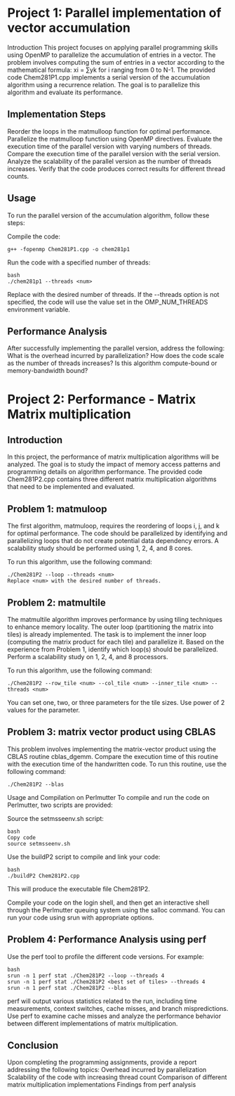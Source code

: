 # Project 1: Parallel implementation of vector accumulation
Introduction
This project focuses on applying parallel programming skills using OpenMP to parallelize the accumulation of entries in a vector. The problem involves computing the sum of entries in a vector according to the mathematical formula: xi = ∑yk for i ranging from 0 to N-1. The provided code Chem281P1.cpp implements a serial version of the accumulation algorithm using a recurrence relation. The goal is to parallelize this algorithm and evaluate its performance.

## Implementation Steps
Reorder the loops in the matmulloop function for optimal performance.
Parallelize the matmulloop function using OpenMP directives.
Evaluate the execution time of the parallel version with varying numbers of threads.
Compare the execution time of the parallel version with the serial version.
Analyze the scalability of the parallel version as the number of threads increases.
Verify that the code produces correct results for different thread counts.

## Usage
To run the parallel version of the accumulation algorithm, follow these steps:

Compile the code:

```
g++ -fopenmp Chem281P1.cpp -o chem281p1
```

Run the code with a specified number of threads:

```
bash
./chem281p1 --threads <num>
```

Replace <num> with the desired number of threads. If the --threads option is not specified, the code will use the value set in the OMP_NUM_THREADS environment variable.

## Performance Analysis
After successfully implementing the parallel version, address the following:
What is the overhead incurred by parallelization?
How does the code scale as the number of threads increases?
Is this algorithm compute-bound or memory-bandwidth bound?


# Project 2: Performance - Matrix Matrix multiplication

## Introduction
In this project, the performance of matrix multiplication algorithms will be analyzed. The goal is to study the impact of memory access patterns and programming details on algorithm performance. The provided code Chem281P2.cpp contains three different matrix multiplication algorithms that need to be implemented and evaluated.

## Problem 1: matmuloop
The first algorithm, matmuloop, requires the reordering of loops i, j, and k for optimal performance. The code should be parallelized by identifying and parallelizing loops that do not create potential data dependency errors. A scalability study should be performed using 1, 2, 4, and 8 cores.

To run this algorithm, use the following command:

```
./Chem281P2 --loop --threads <num>
Replace <num> with the desired number of threads.
```
## Problem 2: matmultile
The matmultile algorithm improves performance by using tiling techniques to enhance memory locality. The outer loop (partitioning the matrix into tiles) is already implemented. The task is to implement the inner loop (computing the matrix product for each tile) and parallelize it. Based on the experience from Problem 1, identify which loop(s) should be parallelized. Perform a scalability study on 1, 2, 4, and 8 processors.

To run this algorithm, use the following command:
```
./Chem281P2 --row_tile <num> --col_tile <num> --inner_tile <num> --threads <num>
```

You can set one, two, or three parameters for the tile sizes. Use power of 2 values for the <num> parameter.

## Problem 3: matrix vector product using CBLAS
This problem involves implementing the matrix-vector product using the CBLAS routine cblas_dgemm. Compare the execution time of this routine with the execution time of the handwritten code. To run this routine, use the following command:

```
./Chem281P2 --blas
```

Usage and Compilation on Perlmutter
To compile and run the code on Perlmutter, two scripts are provided:

Source the setmsseenv.sh script:
```
bash
Copy code
source setmsseenv.sh
```
Use the buildP2 script to compile and link your code:
```
bash
./buildP2 Chem281P2.cpp
```

This will produce the executable file Chem281P2.

Compile your code on the login shell, and then get an interactive shell through the Perlmutter queuing system using the salloc command. You can run your code using srun with appropriate options.

## Problem 4: Performance Analysis using perf
Use the perf tool to profile the different code versions. For example:
```
bash
srun -n 1 perf stat ./Chem281P2 --loop --threads 4
srun -n 1 perf stat ./Chem281P2 <best set of tiles> --threads 4
srun -n 1 perf stat ./Chem281P2 --blas
```

perf will output various statistics related to the run, including time measurements, context switches, cache misses, and branch mispredictions. Use perf to examine cache misses and analyze the performance behavior between different implementations of matrix multiplication.

## Conclusion
Upon completing the programming assignments, provide a report addressing the following topics:
Overhead incurred by parallelization
Scalability of the code with increasing thread count
Comparison of different matrix multiplication implementations
Findings from perf analysis
